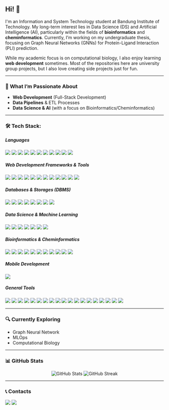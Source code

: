 ## Hi! 👋
I'm an Information and System Technology student at Bandung Institute of Technology. My long-term interest lies in Data Science (DS) and Artificial Intelligence (AI), particularly within the fields of **bioinformatics** and **cheminformatics**. Currently, I’m working on my undergraduate thesis, focusing on Graph Neural Networks (GNNs) for Protein-Ligand Interaction (PLI) prediction.  

While my academic focus is on computational biology, I also enjoy learning **web development**  sometimes. Most of the repositories here are university group projects, but I also love creating side projects just for fun.  

---
### 🎯 **What I’m Passionate About** 
- **Web Development** (Full-Stack Development)  
- **Data Pipelines** & ETL Processes  
- **Data Science & AI** (with a focus on Bioinformatics/Cheminformatics)  
---
### 🛠️ Tech Stack:
  <h5>Languages</h5>
  <p>
  <img src="https://img.shields.io/badge/-C-333333?style=flat-square&logo=c">
  <img src="https://img.shields.io/badge/-JavaScript-333333?style=flat-square&logo=javascript">
  <img src="https://img.shields.io/badge/-TypeScript-333333?style=flat-square&logo=typescript">
  <img src="https://img.shields.io/badge/-Java-333333?style=flat-square&logo=java">
  <img src="https://img.shields.io/badge/-R-333333?style=flat-square&logo=R">
  <img src="https://img.shields.io/badge/-Python-333333?style=flat-square&logo=python">
  <img src="https://img.shields.io/badge/-Haskell-333333?style=flat-square&logo=haskell">
  <img src="https://img.shields.io/badge/-SQL-333333?style=flat-square&logo=sql">
  <img src="https://img.shields.io/badge/-HTML-333333?style=flat-square&logo=html5">
  <img src="https://img.shields.io/badge/-CSS-333333?style=flat-square&logo=css3">
  <img src="https://img.shields.io/badge/-Bash-333333?style=flat-square&logo=gnubash">
</p>

<h5>Web Development Frameworks & Tools</h5>
<p>
  <img src="https://img.shields.io/badge/-NodeJS-333333?style=flat-square&logo=node.js">
  <img src="https://img.shields.io/badge/-Express-333333?style=flat-square&logo=express">
  <img src="https://img.shields.io/badge/-Spring Boot-333333?style=flat-square&logo=springboot">
  <img src="https://img.shields.io/badge/-FastAPI-333333?style=flat-square&logo=fastapi">
  <img src="https://img.shields.io/badge/-tRPC-333333?style=flat-square&logo=tRPC">
  <img src="https://img.shields.io/badge/-React-333333?style=flat-square&logo=react">
  <img src="https://img.shields.io/badge/-Next-333333?style=flat-square&logo=next.js">
  <img src="https://img.shields.io/badge/-Tailwind-333333?style=flat-square&logo=tailwind-css">
  <img src="https://img.shields.io/badge/-Prisma-333333?style=flat-square&logo=prisma">
  <img src="https://img.shields.io/badge/-Drizzle-333333?style=flat-square&logo=drizzle">
  <img src="https://img.shields.io/badge/-Vite-333333?style=flat-square&logo=vite">
  <img src="https://img.shields.io/badge/-JWT-333333?style=flat-square&logo=jsonwebtokens">
</p>

<h5>Databases & Storages (DBMS)</h5>
<p>
  <img src="https://img.shields.io/badge/-MySQL-333333?style=flat-square&logo=mysql">
  <img src="https://img.shields.io/badge/-MariaDB-333333?style=flat-square&logo=mariadb">
  <img src="https://img.shields.io/badge/-PostgreSQL-333333?style=flat-square&logo=postgresql">
  <img src="https://img.shields.io/badge/-MongoDB-333333?style=flat-square&logo=mongodb">
  <img src="https://img.shields.io/badge/-OracleDB-333333?style=flat-square&logo=oracle">
  <img src="https://img.shields.io/badge/-Firebase-333333?style=flat-square&logo=firebase">
  <img src="https://img.shields.io/badge/-Supabase-333333?style=flat-square&logo=supabase">
  <img src="https://img.shields.io/badge/-Elastic-333333?style=flat-square&logo=elastic">
</p>

<h5>Data Science & Machine Learning</h5>
<p>
    <img src="https://img.shields.io/badge/Pandas-333333?style=flat-square&logo=pandas">
    <img src="https://img.shields.io/badge/Numpy-333333?style=flat-square&logo=numpy">
    <img src="https://img.shields.io/badge/Keras-333333?style=flat-square&logo=keras">
    <img src="https://img.shields.io/badge/PyTorch-333333?style=flat-square&logo=pytorch">
    <img src="https://img.shields.io/badge/OpenCV-333333?style=flat-square&logo=opencv">
    <img src="https://img.shields.io/badge/MLflow-333333?style=flat-square&logo=mlflow">
    <img src="https://img.shields.io/badge/SciKit--Learn-333333?style=flat-square&logo=scikitlearn">
</p>

<h5>Bioinformatics & Cheminformatics </h5>
<p>
    <img src="https://img.shields.io/badge/-MEGA-176c37?style=flat-square&logo=-MEGA">
    <img src="https://img.shields.io/badge/-BioPython-ffd141?style=flat-square&logo=BioPython">
    <img src="https://img.shields.io/badge/-Mothur-035893?style=flat-square&logo=Mothur">
    <img src="https://img.shields.io/badge/-RDKit-7a7aff?style=flat-square&logo=RDKit">
    <img src="https://img.shields.io/badge/-ORCA-00AEC3?style=flat-square&logo=ORCA">
    <img src="https://img.shields.io/badge/-GROMACS-4e6f98?style=flat-square&logo=GROMACS">
    <img src="https://img.shields.io/badge/-AutoDock Vina-000000?style=flat-square&logo=AutodDock-Vina">
    <img src="https://img.shields.io/badge/-PyMOL-dada00?style=flat-square&logo=PyMOL">
    <img src="https://img.shields.io/badge/-VMD-2b5c5c?style=flat-square&logo=VMD">
    <img src="https://img.shields.io/badge/-Avogadro-04bdec?style=flat-square&logo=avogadro">
    <img src="https://img.shields.io/badge/-Benchling-000db5?style=flat-square&logo=benchling">

</p>

<h5>Mobile Development</h5>
<p>
    <img src="https://img.shields.io/badge/React_Native-333333?style=flat-square&logo=react">
</p>

<h5>General Tools</h5>
<p>
  <img src="https://img.shields.io/badge/-Docker-333333?style=flat-square&logo=docker">
  <img src="https://img.shields.io/badge/-Kafka-333333?style=flat-square&logo=apache-kafka">
  <img src="https://img.shields.io/badge/-Debezium-333333?style=flat-square&logo=debezium">
  <img src="https://img.shields.io/badge/-Liquibase-333333?style=flat-square&logo=liquibase">
  <img src="https://img.shields.io/badge/-Tableau-333333?style=flat-square&logo=tableau">
  <img src="https://img.shields.io/badge/-Ubuntu-333333?style=flat-square&logo=ubuntu">
  <img src="https://img.shields.io/badge/-Nginx-333333?style=flat-square&logo=nginx">
  <img src="https://img.shields.io/badge/-Postman-333333?style=flat-square&logo=postman">
  <img src="https://img.shields.io/badge/-Insomnia-333333?style=flat-square&logo=insomnia">
  <img src="https://img.shields.io/badge/-Selenium-333333?style=flat-square&logo=selenium">
  <img src="https://img.shields.io/badge/-Git-333333?style=flat-square&logo=git">
  <img src="https://img.shields.io/badge/-GitHub-333333?style=flat-square&logo=github">
  <img src="https://img.shields.io/badge/-GitLab-333333?style=flat-square&logo=gitlab">
  <img src="https://img.shields.io/badge/-LaTeX-333333?style=flat-square&logo=latex">
  <img src="https://img.shields.io/badge/-Figma-333333?style=flat-square&logo=figma">
  <img src="https://img.shields.io/badge/-Affinity Products-333333?style=flat-square&logo=affinity">
  <img src="https://img.shields.io/badge/-Photoshop-333333?style=flat-square&logo=adobephotoshop">
  <img src="https://img.shields.io/badge/-After Effect-333333?style=flat-square&logo=adobeaftereffects">
  <img src="https://img.shields.io/badge/-Premiere Pro-333333?style=flat-square&logo=adobepremierepro">
</p>

---

### 🔍 **Currently Exploring**  
- Graph Neural Network
- MLOps
- Computational Biology
 
---

### 📊 **GitHub Stats**  
<p align="center">
  <img src="https://github-readme-stats.vercel.app/api?username=rayhanmp&show_icons=true&theme=dark" alt="GitHub Stats">
  <img src="https://github-readme-streak-stats.herokuapp.com/?user=rayhanmp&theme=dark" alt="GitHub Streak">
</p>

---

### 📞 Contacts

<a href="https://www.linkedin.com/in/rayhanmp/"><img src="https://img.shields.io/badge/-rayhanmp-333333?style=flat-square&logo=Linkedin&logoColor=white/"></a>
<a href="https://www.instagram.com/rayhanmhw/"><img src="https://img.shields.io/badge/-@rayhanmhw-333333?style=flat-square&logo=instagram&logoColor=white/">


</p>
